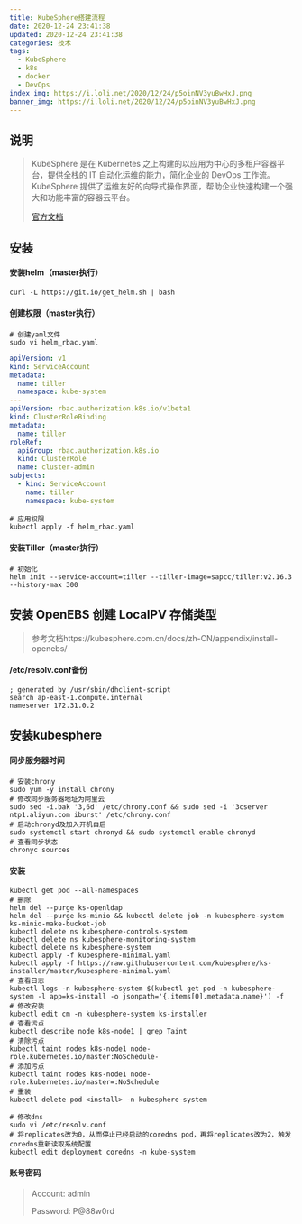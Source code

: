 ```yaml
---
title: KubeSphere搭建流程
date: 2020-12-24 23:41:38
updated: 2020-12-24 23:41:38
categories: 技术
tags: 
  - KubeSphere
  - k8s
  - docker
  - DevOps
index_img: https://i.loli.net/2020/12/24/p5oinNV3yuBwHxJ.png
banner_img: https://i.loli.net/2020/12/24/p5oinNV3yuBwHxJ.png
---
```



## 说明

> KubeSphere 是在 Kubernetes 之上构建的以应用为中心的多租户容器平台，提供全栈的 IT 自动化运维的能力，简化企业的 DevOps 工作流。KubeSphere 提供了运维友好的向导式操作界面，帮助企业快速构建一个强大和功能丰富的容器云平台。
> 
> [官方文档](https://kubesphere.io/zh/)

## 安装

#### 安装helm（master执行）

```shell
curl -L https://git.io/get_helm.sh | bash
```

#### 创建权限（master执行）

```shell
# 创建yaml文件
sudo vi helm_rbac.yaml
```

```yaml
apiVersion: v1
kind: ServiceAccount
metadata:
  name: tiller
  namespace: kube-system
---
apiVersion: rbac.authorization.k8s.io/v1beta1
kind: ClusterRoleBinding
metadata:
  name: tiller
roleRef:
  apiGroup: rbac.authorization.k8s.io
  kind: ClusterRole
  name: cluster-admin
subjects:
  - kind: ServiceAccount
    name: tiller
    namespace: kube-system
```

```shell
# 应用权限
kubectl apply -f helm_rbac.yaml
```

#### 安装Tiller（master执行）

```shell
# 初始化
helm init --service-account=tiller --tiller-image=sapcc/tiller:v2.16.3 --history-max 300
```



## 安装 OpenEBS 创建 LocalPV 存储类型

> ​	参考文档https://kubesphere.com.cn/docs/zh-CN/appendix/install-openebs/

#### /etc/resolv.conf备份

```
; generated by /usr/sbin/dhclient-script
search ap-east-1.compute.internal
nameserver 172.31.0.2
```



## 安装kubesphere

#### 同步服务器时间

```shell
# 安装chrony
sudo yum -y install chrony
# 修改同步服务器地址为阿里云
sudo sed -i.bak '3,6d' /etc/chrony.conf && sudo sed -i '3cserver ntp1.aliyun.com iburst' /etc/chrony.conf
# 启动chronyd及加入开机自启
sudo systemctl start chronyd && sudo systemctl enable chronyd
# 查看同步状态
chronyc sources
```

#### 安装

```shell
kubectl get pod --all-namespaces
# 删除
helm del --purge ks-openldap
helm del --purge ks-minio && kubectl delete job -n kubesphere-system ks-minio-make-bucket-job
kubectl delete ns kubesphere-controls-system
kubectl delete ns kubesphere-monitoring-system
kubectl delete ns kubesphere-system
kubectl apply -f kubesphere-minimal.yaml
kubectl apply -f https://raw.githubusercontent.com/kubesphere/ks-installer/master/kubesphere-minimal.yaml
# 查看日志
kubectl logs -n kubesphere-system $(kubectl get pod -n kubesphere-system -l app=ks-install -o jsonpath='{.items[0].metadata.name}') -f
# 修改安装
kubectl edit cm -n kubesphere-system ks-installer
# 查看污点
kubectl describe node k8s-node1 | grep Taint
# 清除污点
kubectl taint nodes k8s-node1 node-role.kubernetes.io/master:NoSchedule-
# 添加污点
kubectl taint nodes k8s-node1 node-role.kubernetes.io/master=:NoSchedule
# 重装
kubectl delete pod <install> -n kubesphere-system
```

```shell
# 修改dns
sudo vi /etc/resolv.conf
# 将replicates改为0，从而停止已经启动的coredns pod，再将replicates改为2，触发coredns重新读取系统配置
kubectl edit deployment coredns -n kube-system
```

#### 账号密码

> Account: admin                                                                                                                                                                            
>
> Password: P@88w0rd
